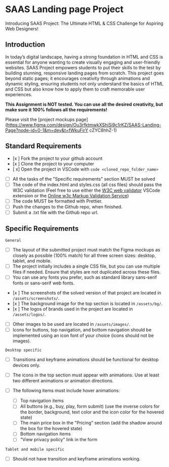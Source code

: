 # SAAS Landing page Project

Introducing SAAS Project: The Ultimate HTML & CSS Challenge for Aspiring Web Designers!

## Introduction

In today’s digital landscape, having a strong foundation in HTML and CSS is essential for anyone wanting to create visually engaging and user-friendly websites. SAAS Project empowers students to put their skills to the test by building stunning, responsive landing pages from scratch. This project goes beyond static pages; it encourages creativity through animations and dynamic styling, ensuring students not only understand the basics of HTML and CSS but also know how to apply them to craft memorable user experiences.

**This Assignment is NOT tested. You can use all the desired creativity, but make sure it 100% follows all the requirements!**

Please visit the [project mockups page](https://www.figma.com/design/Ou3rfktmwkXShiSi9c1rKZ/SAAS-Landing-Page?node-id=0-1&m=dev&t=fWkuFirY cZYC8hhZ-1)

## Standard Requirements

- [x ] Fork the project to your github account
- [x ] Clone the project to your computer
- [ x] Open the project in VSCode with `code <cloned_repo_folder_name>`
- [ ] All the tasks of the "Specific requirements" section MUST be solved
- [ ] The code of the index.html and styles.css (all css files) should pass the W3C validation (Feel free to use either the [W3C web validator](https://marketplace.visualstudio.com/items?itemName=CelianRiboulet.webvalidator) VSCode extension or the [Online w3c Markup Validation Service](https://validator.w3.org/#validate_by_input))
- [ ] The code MUST be formatted with Prettier.
- [ ] Push the changes to the Github repo, when finished.
- [ ] Submit a .txt file with the Github repo url.

## Specific Requirements

`General`

- [ ] The layout of the submitted project must match the Figma mockups as closely as possible (100% match) for all three screen sizes: desktop, tablet, and mobile.
- [ ] The project initially includes a single CSS file, but you can use multiple files if needed. Ensure that styles are not duplicated across these files.
- [ ] You can use any fonts you prefer, such as standard library sans-serif fonts or sans-serif web fonts.
- [x ] The screenshots of the solved version of that project are located in `/assets/screenshots/`.
- [x ] The background image for the top section is located in `/assets/bg/`.
- [x ] The logos of brands used in the project are located in `/assets/logos/`.
- [ ] Other images to be used are located in `/assets/images/`.
- [ ] Icons for buttons, top navigation, and bottom navigation should be implemented using an icon font of your choice (icons should not be images).

`Desktop specific`

- [ ] Transitions and keyframe animations should be functional for desktop devices only.
- [ ] The icons in the top section must appear with animations. Use at least two different animations or animation directions.
- [ ] The following items must include hover animations:

  - [ ] Top navigation items
  - [ ] All buttons (e.g., buy, play, form submit) (use the inverse colors for the border, background, text color and the icon color for the hovered state)
  - [ ] The main price box in the "Pricing" section (add the shadow around the box for the hovered state)
  - [ ] Bottom navigation items
  - [ ] "View privacy policy" link in the form

`Tablet and mobile specific`

- [ ] Should not have transition and keyframe animations working.
